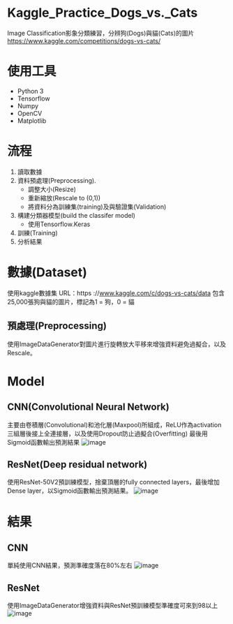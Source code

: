 # Kaggle_Practice_Dogs_vs._Cats
Image Classification影象分類練習，分辨狗(Dogs)與貓(Cats)的圖片
https://www.kaggle.com/competitions/dogs-vs-cats/

# 使用工具
* Python 3
* Tensorflow
* Numpy
* OpenCV
* Matplotlib


# 流程
1.   讀取數據
2.   資料預處理(Preprocessing).
      * 調整大小(Resize)
      * 重新縮放(Rescale to (0,1))
      * 將資料分為訓練集(training)及與驗證集(Validation)
4.   構建分類器模型(build the classifer model)
      * 使用Tensorflow.Keras
5.   訓練(Training)
6.   分析結果

# 數據(Dataset)
使用kaggle數據集
URL：https ://www.kaggle.com/c/dogs-vs-cats/data
包含25,000張狗與貓的圖片，標記為1 = 狗，0 = 貓
## 預處理(Preprocessing)
使用ImageDataGenerator對圖片進行旋轉放大平移來增強資料避免過擬合，以及Rescale。

# Model
## CNN(Convolutional Neural Network)
主要由卷積層(Convolutional)和池化層(Maxpool)所組成，ReLU作為activation
三組層後接上全連接層，以及使用Dropout防止過擬合(Overfitting)
最後用Sigmoid函數輸出預測結果
![image](https://user-images.githubusercontent.com/103236841/164624127-b77cfd23-e2c8-411f-938c-45072bc32ff6.png)
## ResNet(Deep residual network)
使用ResNet-50V2預訓練模型，捨棄頂層的fully connected layers，最後增加Dense layer，以Sigmoid函數輸出預測結果。
![image](https://user-images.githubusercontent.com/103236841/164936655-e19818c9-9002-4966-a42e-bf4a142fcb5e.png)

# 結果
## CNN
單純使用CNN結果，預測準確度落在80%左右
![image](https://user-images.githubusercontent.com/103236841/164628715-d3219918-e109-4c50-8380-3626cbfaa75d.png)
## ResNet
使用ImageDataGenerator增強資料與ResNet預訓練模型準確度可來到98以上
![image](https://user-images.githubusercontent.com/103236841/164936755-ebc9533f-989f-4827-9702-3b30f2c4ca38.png)

